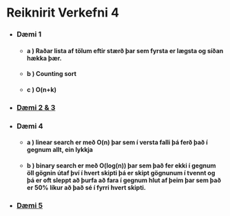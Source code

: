 # Reiknirit Verkefni 4

* ### Dæmi 1
    * #### a ) Raðar lista af tölum eftir stærð þar sem fyrsta er lægsta og síðan hækka þær.
    * #### b ) Counting sort
    * #### c ) O(n+k)
* ### [Dæmi 2 & 3]()
* ### Dæmi 4
    * #### a ) linear search er með O(n) þar sem í versta falli þá ferð það í gegnum allt, ein lykkja
    * #### b ) binary search er með O(log(n)) þar sem það fer ekki í gegnum öll gögnin útaf því í hvert skipti þá er skipt gögnunum í tvennt og þá er oft sleppt að þurfa að fara í gegnum hlut af þeim þar sem það er 50% líkur að það sé í fyrri hvert skipti.
* ### [Dæmi 5]()